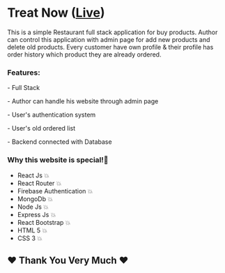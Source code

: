 <h1>Treat Now (<a href="https://treat-now.web.app/" target="_blank" >Live</a>)</h1>
<p>This is a simple Restaurant full stack application for buy products. Author can control this application with admin page for add new products and delete old products. Every customer have own profile & their profile has order history which product they are already ordered.</p>

<h3>Features:</h3>
<p>     - Full Stack</p>
<p>     - Author can handle his website through admin page</p>
<p>     - User's authentication system</p>
<p>     - User's old ordered list</p>
<p>     - Backend connected with Database</p>

<h3>Why this website is <span>special!</span>💯</h3>
<ul>
    <li>React Js 💥</li>
    <li>React Router 💥</li>
    <li>Firebase Authentication 💥</li>
    <li>MongoDb 💥</li>
    <li>Node Js 💥</li>
    <li>Express Js 💥</li>
    <li>React Bootstrap 💥</li>
    <li>HTML 5 💥</li>
    <li>CSS 3 💥</li>
</ul>

<h2>❤️ Thank You Very Much ❤️</h2>